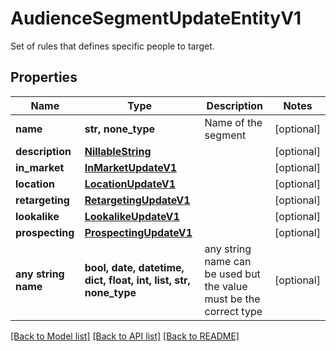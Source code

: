 # AudienceSegmentUpdateEntityV1

Set of rules that defines specific people to target.

## Properties
Name | Type | Description | Notes
------------ | ------------- | ------------- | -------------
**name** | **str, none_type** | Name of the segment | [optional] 
**description** | [**NillableString**](NillableString.md) |  | [optional] 
**in_market** | [**InMarketUpdateV1**](InMarketUpdateV1.md) |  | [optional] 
**location** | [**LocationUpdateV1**](LocationUpdateV1.md) |  | [optional] 
**retargeting** | [**RetargetingUpdateV1**](RetargetingUpdateV1.md) |  | [optional] 
**lookalike** | [**LookalikeUpdateV1**](LookalikeUpdateV1.md) |  | [optional] 
**prospecting** | [**ProspectingUpdateV1**](ProspectingUpdateV1.md) |  | [optional] 
**any string name** | **bool, date, datetime, dict, float, int, list, str, none_type** | any string name can be used but the value must be the correct type | [optional]

[[Back to Model list]](../README.md#documentation-for-models) [[Back to API list]](../README.md#documentation-for-api-endpoints) [[Back to README]](../README.md)


